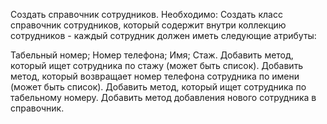 Создать справочник сотрудников. Необходимо: Создать класс справочник сотрудников, который содержит внутри коллекцию сотрудников - каждый сотрудник должен иметь следующие атрибуты:

Табельный номер;
Номер телефона;
Имя;
Стаж.
Добавить метод, который ищет сотрудника по стажу (может быть список). Добавить метод, который возвращает номер телефона сотрудника по имени (может быть список). Добавить метод, который ищет сотрудника по табельному номеру. Добавить метод добавления нового сотрудника в справочник.